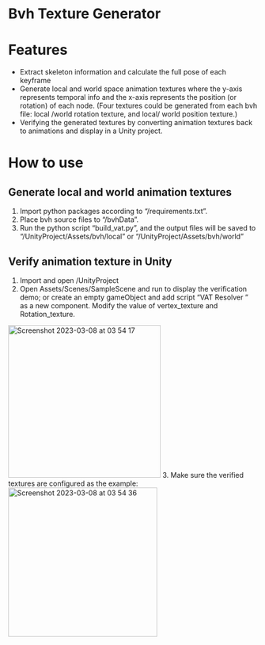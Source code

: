 # Bvh Texture Generator
 


# Features
- Extract skeleton information and calculate the full pose of each keyframe
- Generate local and world space animation textures where the y-axis represents temporal info and the x-axis represents the position (or rotation) of each node. 
(Four textures could be generated from each bvh file: local /world rotation texture, and local/ world position texture.)
- Verifying the generated textures by converting animation textures back to animations and display in a Unity project.


# How to use 

## Generate local and world animation textures

1. Import python packages according to “/requirements.txt”.
2. Place bvh source files to “/bvhData”.
3. Run the python script “build_vat.py”, and the output files will be saved to “/UnityProject/Assets/bvh/local” or  “/UnityProject/Assets/bvh/world”


## Verify animation texture in Unity

1. Import and open /UnityProject
2. Open Assets/Scenes/SampleScene and run to display the verification demo; or create an empty gameObject and add script “VAT Resolver ” as a new component. Modify the value of vertex_texture and Rotation_texture.
<img width="308" alt="Screenshot 2023-03-08 at 03 54 17" src="https://user-images.githubusercontent.com/29623574/223616093-081a8431-b155-46b9-9513-3fd8d37eaf24.png">
3. Make sure the verified textures are configured as the example:
<img width="301" alt="Screenshot 2023-03-08 at 03 54 36" src="https://user-images.githubusercontent.com/29623574/223616104-b2e70966-f7e1-4a50-9cda-19e9c4f68e29.png">

